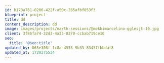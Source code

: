 ```yaml
---
id: b173a761-0206-422f-a50c-265afbf053f3
blueprint: project
title: dd
content_description: dd
image: images/projects/earth-sessions/@mekhimarcelino-gglesjt-10.jpg
client: 3f86fa74-32d3-4a35-8370-ccbab719ce10
seo:
  title: '@seo:title'
updated_by: 065e308f-1c8a-4553-9b33-83437fbbdaf8
updated_at: 1720375534
---
```

